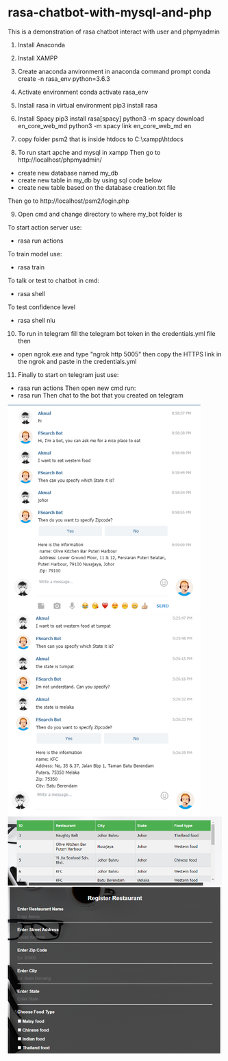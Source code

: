# rasa-chatbot-with-mysql-and-php
This is a demonstration of rasa chatbot interact with user and phpmyadmin

1. Install Anaconda 

2. Install XAMPP

3. Create anaconda anvironment in anaconda command prompt 
conda create -n rasa_env python=3.6.3

4. Activate environment
conda activate rasa_env

5. Install rasa in virtual environment
pip3 install rasa

6. Install Spacy
pip3 install rasa[spacy]
python3 -m spacy download en_core_web_md
python3 -m spacy link en_core_web_md en

7. copy folder psm2 that is inside htdocs to C:\xampp\htdocs

8. To run start apche and mysql in xampp
Then go to http://localhost/phpmyadmin/
- create new database named my_db
- create new table in my_db by using sql code below
- create new table based on the database creation.txt file

Then go to http://localhost/psm2/login.php

9. Open cmd and change directory to where my_bot folder is

To start action server use:
- rasa run actions

To train model use: 
- rasa train

To talk or test to chatbot in cmd:
- rasa shell

To test confidence level
- rasa shell nlu

10. To run in telegram fill the telegram bot token in the credentials.yml file then
- open ngrok.exe and type "ngrok http 5005" then copy the HTTPS link in the ngrok and paste in the credentials.yml

11. Finally to start on telegram just use:
- rasa run actions
Then open new cmd run:
- rasa run
Then chat to the bot that you created on telegram



<img src="images/ss1.PNG" width="450" >

<img src="images/ss2.PNG" width="450" >

<img src="images/ss3.PNG" width="500" >

<img src="images/ss4.PNG" width="500" >

